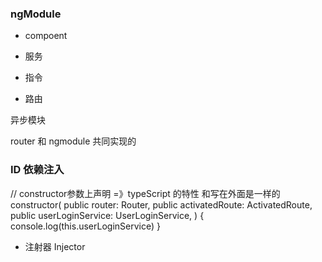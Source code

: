 

### ngModule


- compoent

- 服务

- 指令

- 路由

异步模块

router 和 ngmodule 共同实现的


### ID 依赖注入


// constructor参数上声明 =》typeScript 的特性 和写在外面是一样的
constructor(
  public router: Router,
  public activatedRoute: ActivatedRoute,
  public userLoginService: UserLoginService,
) {
  console.log(this.userLoginService)
}

- 注射器 Injector

